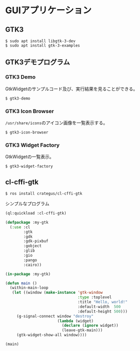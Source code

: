 # GUIアプリケーション

## GTK3

```
$ sudo apt install libgtk-3-dev
$ sudo apt install gtk-3-examples
```

## GTK3デモプログラム

### GTK3 Demo

GtkWidgetのサンプルコード及び、実行結果を見ることができる。

```
$ gtk3-demo
```

### GTK3 Icon Browser

`/usr/share/icons`のアイコン画像を一覧表示する。

```
$ gtk3-icon-browser
```

### GTK3 Widget Factory

GtkWidgetの一覧表示。

```
$ gtk3-widget-factory
```

## cl-cffi-gtk

```
$ ros install crategus/cl-cffi-gtk
```

シンプルなプログラム

```lisp
(ql:quickload :cl-cffi-gtk)

(defpackage :my-gtk
  (:use :cl
        :gtk
        :gdk
        :gdk-pixbuf
        :gobject
        :glib
        :gio
        :pango
        :cairo))

(in-package :my-gtk)

(defun main ()
  (within-main-loop
   (let ((window (make-instance 'gtk-window
                                :type :toplevel
                                :title "Hello, world!"
                                :default-width  500
                                :default-height 500)))
     (g-signal-connect window "destroy"
                       (lambda (widget)
                         (declare (ignore widget))
                         (leave-gtk-main)))
     (gtk-widget-show-all window))))

(main)
```
